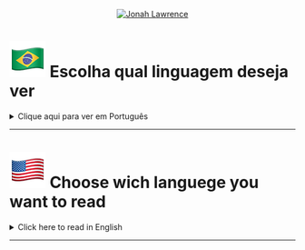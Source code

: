 <p align="center">
  <a href="https://github.com/guidprodrigues">
    <img src="https://user-images.githubusercontent.com/20955511/199138068-0a7b7b75-a024-4f00-803f-30a19c5d1b2d.png" alt="Jonah Lawrence" /></a>
</p>

# ![Bandeira US](./imagens/bandeira-br.png) Escolha qual linguagem deseja ver
<details>
<summary>Clique aqui para ver em Português</summary>

# 👨‍💻 Guilherme Dal Picolo Rodrigues

**`💡Intusiasta de tecnologia 💡`** **`🎮 Gamer 🎮`** **`💼 Analista de Infraestrutura 💼`**

<!-- Links feitos utilizando o site https://shields.io/badges e utilizando logos e cores do https://simpleicons.org/?q=telegram -->


[![Linkedin Badge](https://img.shields.io/badge/linkedin-0077B5.svg?style=for-the-badge&logo=linkedin&logoColor=white)](https://www.linkedin.com/in/guidprodrigues/)
[![Instagram Badge](https://img.shields.io/badge/instagram-E4405F.svg?style=for-the-badge&logo=instagram&logoColor=white)](https://instagram.com/guidprodrigues)
[![Outlook Badge](https://img.shields.io/badge/e‑mail-%23236CFF.svg?style=for-the-badge&logo=Mail&logoColor=white)](mailto:guidprodrigues@outlook.com)
[![Telegram](https://img.shields.io/badge/telegram-26A5E4.svg?style=for-the-badge&logo=telegram&logoColor=white)](https://t.me/guidprodrigues)
---

## 😁 Sobre: 
- 🔭 Hoje trabalho com infraestrutura
- 🌱 Estou estudando gestão de servidores windows e linux para  aprimorar meus conhecimentos como Sysadmin / DevOps, boas praticas, hardening, segurança e proteção.
      Tambem estou aprimorando meus conhecimentos com containerização
- 👯 I’m looking to collaborate on ...
- 🤔 I’m looking for help with ...
- 💬 Ask me about ...
- ⚡ Fun fact: Minha paixão pelo mundo digital vem de muito tempo, mas minha maior inspiração ainda quando criança era um youtuber de minecraft que utilizava a liberdade do jogo e os mods da comunidade para criar invenções e sistemas incriveis, incluindo programação dentro do jogo, esse foi a faisca que me trouxe para esse mundo de Infra/Sistemas

## Certificados

<a href="Link" title="Titulo"><img src="./certificados/microsoft-certifified-badge.jpg" alt="Certificado" width="10%" height="" /></a>
![Certificado X](./certificados/microsoft-certifified-badge.jpg)


## 🤖 Ferramentas, Linguagens & Frameworks 🤖

### 📢 Comunicação, trabalho em equipe 📢

![Trello](https://img.shields.io/badge/-Trello-0079BF?style=for-the-badge&logo=Trello&logoColor=white)
![GLPI](https://img.shields.io/badge/-GLPI%20Portal%20de%20chamados-005CED?style=for-the-badge&logo=GLPI&logoColor=white)
<!-- ![Slack](https://img.shields.io/badge/-Slack-E01563?style=for-the-badge&logo=Slack&logoColor=white) -->
![Microsoft Teams](https://img.shields.io/badge/-Microsoft%20Teams-003D8F?style=for-the-badge&logo=Visual%20Studio%20Code&logoColor=white)
![Microsoft Onedrive](https://img.shields.io/badge/-Microsoft%20Onedrive%20&%20Sharepoint-003D8F?style=for-the-badge&logo=Visual%20Studio%20Code&logoColor=white)
<br/>

### 📚 Documentação, Versionamento, Monitoramento 📚
![Notion](https://img.shields.io/badge/Notion-%23000000.svg?style=for-the-badge&logo=notion&logoColor=white)
![Visual Studio](https://img.shields.io/badge/-Visual%20Studio%20Code-23A9F2?style=for-the-badge&logo=Visual%20Studio%20Code&logoColor=white)


![GitHub](https://img.shields.io/badge/-Github-181717?style=for-the-badge&logo=GitHub&logoColor=white)
![Git](https://img.shields.io/badge/-Git-F05032?style=for-the-badge&logo=Git&logoColor=white)


![Guacamole](https://img.shields.io/badge/-apache%20guacamole-578B34?style=for-the-badge&logo=apacheguacamole&logoColor=white)
![Checkmk](https://img.shields.io/badge/-Checkmk-15D1A0?style=for-the-badge&logo=checkmk&logoColor=white)
![Nginx NPM](https://img.shields.io/badge/-Nginx%20NPM-F15833?style=for-the-badge&logo=nginxproxymanager&logoColor=white)
![Traefik Proxy](https://img.shields.io/badge/-Traefik%20Proxy-24A1C1?style=for-the-badge&logo=traefikproxy&logoColor=white)
![Pihole DNS](https://img.shields.io/badge/-Pihole%20Dynamic%20DNS-96060C?style=for-the-badge&logo=pihole&logoColor=white)
![Grafana](https://img.shields.io/badge/-Grfana-F46800?style=for-the-badge&logo=grafana&logoColor=white)


### 📖 Linguens, Frameworks e Ferramentas diversas  📖
![Markdown](https://img.shields.io/badge/Markdown-000000.svg?style=for-the-badge&logo=markdown&logoColor=white)
![HTML5](https://img.shields.io/badge/html5-%23E34F26.svg?style=for-the-badge&logo=html5&logoColor=white)
![CSS3](https://img.shields.io/badge/css3-%231572B6.svg?style=for-the-badge&logo=css3&logoColor=white)
![BootStrap](https://img.shields.io/badge/bootstrap-7952B3.svg?style=for-the-badge&logo=bootstrap&logoColor=white)
![JavaScript](https://img.shields.io/badge/javascript-%23323330.svg?style=for-the-badge&logo=javascript&logoColor=%23F7DF1E)
<!--![SASS](https://img.shields.io/badge/sass-CC6699.svg?style=for-the-badge&logo=sass&logoColor=white)
![TailwindCSS](https://img.shields.io/badge/tailwindcss-%2338B2AC.svg?style=for-the-badge&logo=tailwind-css&logoColor=white)
![Storybook](https://img.shields.io/badge/-Storybook-FF4785?style=for-the-badge&logo=storybook&logoColor=white)
![Figma](https://img.shields.io/badge/figma-%23F24E1E.svg?style=for-the-badge&logo=figma&logoColor=white) -->


![Bash](https://img.shields.io/badge/gnubash-4EAA25?style=for-the-badge&logo=gnubash&logoColor=ffdd54)
![PowerShell](https://img.shields.io/badge/PowerShell-2962FF?style=for-the-badge&logo=accenture&logoColor=ffdd54)
<!--![Python](https://img.shields.io/badge/python-3670A0?style=for-the-badge&logo=python&logoColor=ffdd54)
![PHP](https://img.shields.io/badge/PHP-777BB4?style=for-the-badge&logo=php&logoColor=ffdd54) -->


![Nginx](https://img.shields.io/badge/-Nginx-009639?style=for-the-badge&logo=nginx&logoColor=white)


<!-- ### Bancos de dados-->
![Mysql](https://img.shields.io/badge/-MySQL-4479A1?style=for-the-badge&logo=MySQL&logoColor=white)



### Infraestrutura
![Debian](https://img.shields.io/badge/-Debian-A80030?style=for-the-badge&logo=Debian&logoColor=white)
![Ubuntu](https://img.shields.io/badge/-Ubuntu%20Server-E95420?style=for-the-badge&logo=ubuntu&logoColor=white)
![Proxmox](https://img.shields.io/badge/-Proxmox-E57000?style=for-the-badge&logo=proxmox&logoColor=white)
![Rock Linux](https://img.shields.io/badge/-Rock%20Linux-10B981?style=for-the-badge&logo=rockylinux&logoColor=white)
![Alma Linux](https://img.shields.io/badge/-Alma%20Linux-000000?style=for-the-badge&logo=almalinux&logoColor=white)
![Windows Server](https://img.shields.io/badge/-Windows%20Server-003D8F?style=for-the-badge&logo=Visual%20Studio%20Code&logoColor=white)


![Docker](https://img.shields.io/badge/-Docker-2496ED?style=for-the-badge&logo=docker&logoColor=white)
![Kubernetes](https://img.shields.io/badge/-kubernetes-326CE5?style=for-the-badge&logo=kubernetes&logoColor=white)

### Segurança

![Fortigate](https://img.shields.io/badge/-Fortgate%20Firewall%20Borda-EE3124?style=for-the-badge&logo=fortinet&logoColor=white)
![Kaspersky](https://img.shields.io/badge/-Kaspersky%20Endpoint-006D5C?style=for-the-badge&logo=kaspersky&logoColor=white)

### 📊 Estatísticas

![Status GitHub](https://github-readme-stats.vercel.app/api?username=guidprodrigues&show_icons=true&theme=tokyonight&rank_icon=github&custom_title=Status%20Github&locale=pt-br)
![Linguagens Usadas](https://github-readme-stats.vercel.app/api/top-langs/?username=guidprodrigues&layout=compact&custom_title=Linguagens%20Utilizadas&theme=tokyonight&card_width=100%&langs_count=9&locale=pt-br)

---

</details>

---

# ![Bandeira US](./imagens/bandeira-us.png) Choose wich languege you want to read

<details>
<summary>Click here to read in English</summary>


---

</details>

---
